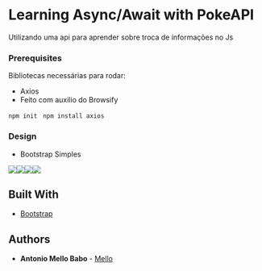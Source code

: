 # Learning Async/Await with PokeAPI

Utilizando uma api para aprender sobre troca de informações no Js

### Prerequisites

Bibliotecas necessárias para rodar:
* Axios
* Feito com auxilio do Browsify

```npm init ```
 ```npm install axios```  

### Design

* Bootstrap Simples

![](images/pokePhoto.png)![](images/pokePhoto2.png)![](images/pokePhoto3.png)![](images/pokePhoto4.png)



## Built With

* [Bootstrap](https://getbootstrap.com/) 


## Authors

* **Antonio Mello Babo**  - [Mello](https://github.com/MelloTonio)

